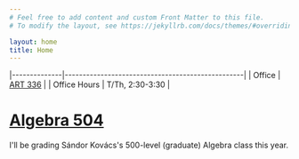 ```yaml
---
# Feel free to add content and custom Front Matter to this file.
# To modify the layout, see https://jekyllrb.com/docs/themes/#overriding-theme-defaults

layout: home
title: Home
---
```



|--------------|--------------------------------------------------|
| Office       | [ART 336](http://www.washington.edu/maps/#!/ART) |
| Office Hours | T/Th, 2:30-3:30                                  |


# [Algebra 504](./teaching/algebra.html)

I'll be grading Sándor Kovács's 500-level (graduate) Algebra class
this year. 
